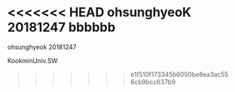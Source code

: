 <<<<<<< HEAD
ohsunghyeoK	20181247
bbbbbb
=======
ohsunghyeok    20181247

KookminUniv.SW
>>>>>>> e1f510f173345b6050be8ea3ac556cb9bcc637b9
